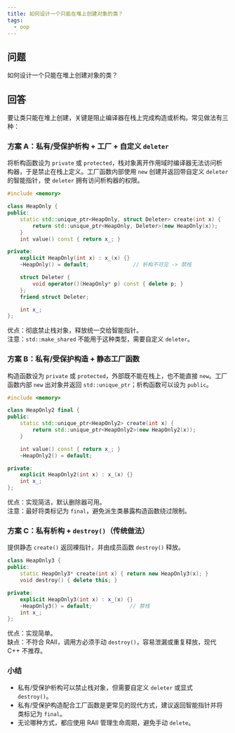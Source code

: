 ```yaml
---
title: 如何设计一个只能在堆上创建对象的类？
tags:
  - oop
---
```

## 问题

如何设计一个只能在堆上创建对象的类？

## 回答

要让类只能在堆上创建，关键是阻止编译器在栈上完成构造或析构。常见做法有三种：

### 方案 A：私有/受保护析构 + 工厂 + 自定义 `deleter`

将析构函数设为 `private` 或 `protected`，栈对象离开作用域时编译器无法访问析构器，于是禁止在栈上定义。工厂函数内部使用 `new` 创建并返回带自定义 `deleter` 的智能指针，使 `deleter` 拥有访问析构器的权限。

```cpp
#include <memory>

class HeapOnly {
public:
    static std::unique_ptr<HeapOnly, struct Deleter> create(int x) {
        return std::unique_ptr<HeapOnly, Deleter>(new HeapOnly(x));
    }
    int value() const { return x_; }

private:
    explicit HeapOnly(int x) : x_(x) {}
    ~HeapOnly() = default;              // 析构不可见 -> 禁栈

    struct Deleter {
        void operator()(HeapOnly* p) const { delete p; }
    };
    friend struct Deleter;

    int x_;
};
```

优点：彻底禁止栈对象，释放统一交给智能指针。  
注意：`std::make_shared` 不能用于这种类型，需要自定义 `deleter`。

### 方案 B：私有/受保护构造 + 静态工厂函数

构造函数设为 `private` 或 `protected`，外部既不能在栈上，也不能直接 `new`。工厂函数内部 `new` 出对象并返回 `std::unique_ptr`；析构函数可以设为 `public`。

```cpp
#include <memory>

class HeapOnly2 final {
public:
    static std::unique_ptr<HeapOnly2> create(int x) {
        return std::unique_ptr<HeapOnly2>(new HeapOnly2(x));
    }

    int value() const { return x_; }
    ~HeapOnly2() = default;

private:
    explicit HeapOnly2(int x) : x_(x) {}
    int x_;
};
```

优点：实现简洁，默认删除器可用。  
注意：最好将类标记为 `final`，避免派生类暴露构造函数绕过限制。

### 方案 C：私有析构 + `destroy()`（传统做法）

提供静态 `create()` 返回裸指针，并由成员函数 `destroy()` 释放。

```cpp
class HeapOnly3 {
public:
    static HeapOnly3* create(int x) { return new HeapOnly3(x); }
    void destroy() { delete this; }

private:
    explicit HeapOnly3(int x) : x_(x) {}
    ~HeapOnly3() = default;            // 禁栈
    int x_;
};
```

优点：实现简单。  
缺点：不符合 RAII，调用方必须手动 `destroy()`，容易泄漏或重复释放，现代 C++ 不推荐。

### 小结

- 私有/受保护析构可以禁止栈对象，但需要自定义 `deleter` 或显式 `destroy()`。
- 私有/受保护构造配合工厂函数是更常见的现代方式，建议返回智能指针并将类标记为 `final`。
- 无论哪种方式，都应使用 RAII 管理生命周期，避免手动 `delete`。

